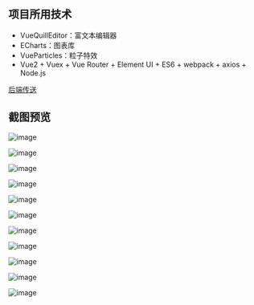 ## 项目所用技术

* VueQuillEditor：富文本编辑器
* ECharts：图表库
* VueParticles：粒子特效
* Vue2 + Vuex + Vue Router + Element UI + ES6 + webpack + axios + Node.js

[后端传送](https://github.com/scrpio/springboot-master)

## 截图预览

![image](https://github.com/scrpio/images/blob/master/login.png)

![image](https://github.com/scrpio/images/blob/master/index.png)

![image](https://github.com/scrpio/images/blob/master/menu.png)

![image](https://github.com/scrpio/images/blob/master/user.png)

![image](https://github.com/scrpio/images/blob/master/dept.png)

![image](https://github.com/scrpio/images/blob/master/blog.png)

![image](https://github.com/scrpio/images/blob/master/edit.png)

![image](https://github.com/scrpio/images/blob/master/redis.png)

![image](https://github.com/scrpio/images/blob/master/log.png)

![image](https://github.com/scrpio/images/blob/master/redis_log.png)

![image](https://github.com/scrpio/images/blob/master/dict.png)

